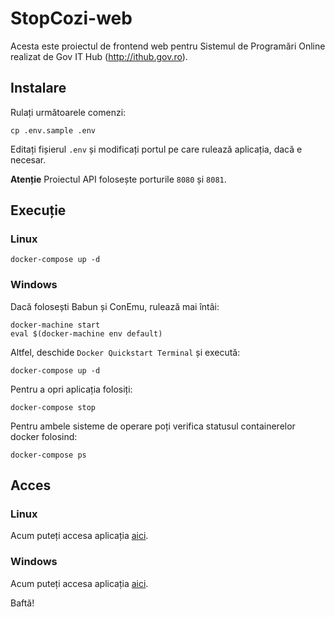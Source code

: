 # StopCozi-web

Acesta este proiectul de frontend web pentru Sistemul de Programări Online realizat de Gov IT Hub (http://ithub.gov.ro).

## Instalare

Rulați următoarele comenzi:

```
cp .env.sample .env
```

Editați fișierul `.env` și modificați portul pe care rulează aplicația, dacă e necesar.

**Atenție** Proiectul API folosește porturile `8080` și `8081`.

## Execuție

### Linux

```
docker-compose up -d
```

### Windows

Dacă folosești Babun și ConEmu, rulează mai întâi:

```
docker-machine start
eval $(docker-machine env default)
```

Altfel, deschide `Docker Quickstart Terminal` și execută:

```
docker-compose up -d
```

Pentru a opri aplicația folosiți:

```
docker-compose stop
```

Pentru ambele sisteme de operare poți verifica statusul containerelor docker folosind:

```
docker-compose ps
```

## Acces

### Linux

Acum puteți accesa aplicația [aici](http://localhost:8082).

### Windows

Acum puteți accesa aplicația [aici](http://192.168.99.100:8082).

Baftă!